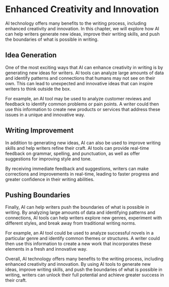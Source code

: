 Enhanced Creativity and Innovation
========================================================================

AI technology offers many benefits to the writing process, including enhanced creativity and innovation. In this chapter, we will explore how AI can help writers generate new ideas, improve their writing skills, and push the boundaries of what is possible in writing.

Idea Generation
---------------

One of the most exciting ways that AI can enhance creativity in writing is by generating new ideas for writers. AI tools can analyze large amounts of data and identify patterns and connections that humans may not see on their own. This can lead to unexpected and innovative ideas that can inspire writers to think outside the box.

For example, an AI tool may be used to analyze customer reviews and feedback to identify common problems or pain points. A writer could then use this information to create new products or services that address these issues in a unique and innovative way.

Writing Improvement
-------------------

In addition to generating new ideas, AI can also be used to improve writing skills and help writers refine their craft. AI tools can provide real-time feedback on grammar, spelling, and punctuation, as well as offer suggestions for improving style and tone.

By receiving immediate feedback and suggestions, writers can make corrections and improvements in real-time, leading to faster progress and greater confidence in their writing abilities.

Pushing Boundaries
------------------

Finally, AI can help writers push the boundaries of what is possible in writing. By analyzing large amounts of data and identifying patterns and connections, AI tools can help writers explore new genres, experiment with different styles, and break away from traditional writing norms.

For example, an AI tool could be used to analyze successful novels in a particular genre and identify common themes or structures. A writer could then use this information to create a new work that incorporates these elements in a fresh and innovative way.

Overall, AI technology offers many benefits to the writing process, including enhanced creativity and innovation. By using AI tools to generate new ideas, improve writing skills, and push the boundaries of what is possible in writing, writers can unlock their full potential and achieve greater success in their craft.
